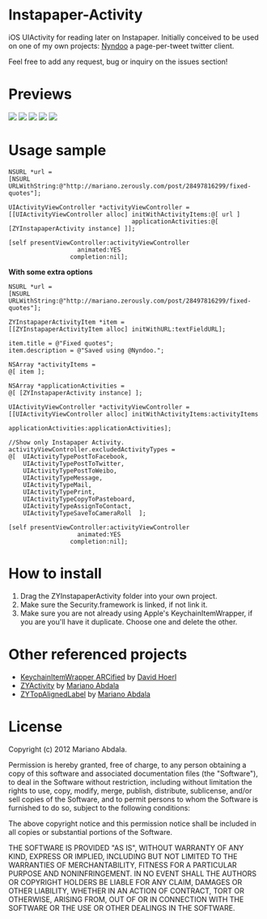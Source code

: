 Instapaper-Activity
===================

iOS UIActivity for reading later on Instapaper. Initially conceived to be used on one of my own projects: [Nyndoo](http://www.nyndoo.com) a page-per-tweet twitter client.

Feel free to add any request, bug or inquiry on the issues section!

Previews
========
![](https://raw.github.com/marianoabdala/ZYInstapaperActivity/master/Resources/Intro.PNG)
![](https://raw.github.com/marianoabdala/ZYInstapaperActivity/master/Resources/UIActivityViewController.PNG)
![](https://raw.github.com/marianoabdala/ZYInstapaperActivity/master/Resources/WithTheGang.PNG)
![](https://raw.github.com/marianoabdala/ZYInstapaperActivity/master/Resources/Credentials.PNG)
![](https://raw.github.com/marianoabdala/ZYInstapaperActivity/master/Resources/Adding.PNG)

Usage sample
============

    NSURL *url =
    [NSURL URLWithString:@"http://mariano.zerously.com/post/28497816299/fixed-quotes"];
    
    UIActivityViewController *activityViewController =
    [[UIActivityViewController alloc] initWithActivityItems:@[ url ]
                                      applicationActivities:@[ [ZYInstapaperActivity instance] ]];
    
    [self presentViewController:activityViewController
                       animated:YES
                     completion:nil];


**With some extra options**

    NSURL *url =
    [NSURL URLWithString:@"http://mariano.zerously.com/post/28497816299/fixed-quotes"];
    
    ZYInstapaperActivityItem *item =
    [[ZYInstapaperActivityItem alloc] initWithURL:textFieldURL];
    
    item.title = @"Fixed quotes";
    item.description = @"Saved using @Nyndoo.";
    
    NSArray *activityItems =
    @[ item ];
    
    NSArray *applicationActivities =
    @[ [ZYInstapaperActivity instance] ];
    
    UIActivityViewController *activityViewController =
    [[UIActivityViewController alloc] initWithActivityItems:activityItems
                                      applicationActivities:applicationActivities];
    
    //Show only Instapaper Activity.
    activityViewController.excludedActivityTypes =
    @[  UIActivityTypePostToFacebook,
        UIActivityTypePostToTwitter,
        UIActivityTypePostToWeibo,
        UIActivityTypeMessage,
        UIActivityTypeMail,
        UIActivityTypePrint,
        UIActivityTypeCopyToPasteboard,
        UIActivityTypeAssignToContact,
        UIActivityTypeSaveToCameraRoll  ];
    
    [self presentViewController:activityViewController
                       animated:YES
                     completion:nil];

How to install
==============

1. Drag the ZYInstapaperActivity folder into your own project.
2. Make sure the Security.framework is linked, if not link it.
3. Make sure you are not already using Apple's KeychainItemWrapper, if you are you'll have it duplicate. Choose one and delete the other.

Other referenced projects
=========================
* [KeychainItemWrapper ARCified](https://gist.github.com/1170641) by [David Hoerl](https://github.com/dhoerl)
* [ZYActivity](https://github.com/marianoabdala/ZYActivity) by [Mariano Abdala](https://github.com/marianoabdala)
* [ZYTopAlignedLabel](https://github.com/marianoabdala/Zerously-toolkit) by [Mariano Abdala](https://github.com/marianoabdala)

License
=======

Copyright (c) 2012 Mariano Abdala.

Permission is hereby granted, free of charge, to any person obtaining a copy of this software and associated documentation files (the "Software"), to deal in the Software without restriction, including without limitation the rights to use, copy, modify, merge, publish, distribute, sublicense, and/or sell copies of the Software, and to permit persons to whom the Software is furnished to do so, subject to the following conditions:

The above copyright notice and this permission notice shall be included in all copies or substantial portions of the Software.

THE SOFTWARE IS PROVIDED "AS IS", WITHOUT WARRANTY OF ANY KIND, EXPRESS OR IMPLIED, INCLUDING BUT NOT LIMITED TO THE WARRANTIES OF MERCHANTABILITY, FITNESS FOR A PARTICULAR PURPOSE AND NONINFRINGEMENT. IN NO EVENT SHALL THE AUTHORS OR COPYRIGHT HOLDERS BE LIABLE FOR ANY CLAIM, DAMAGES OR OTHER LIABILITY, WHETHER IN AN ACTION OF CONTRACT, TORT OR OTHERWISE, ARISING FROM, OUT OF OR IN CONNECTION WITH THE SOFTWARE OR THE USE OR OTHER DEALINGS IN THE SOFTWARE.

